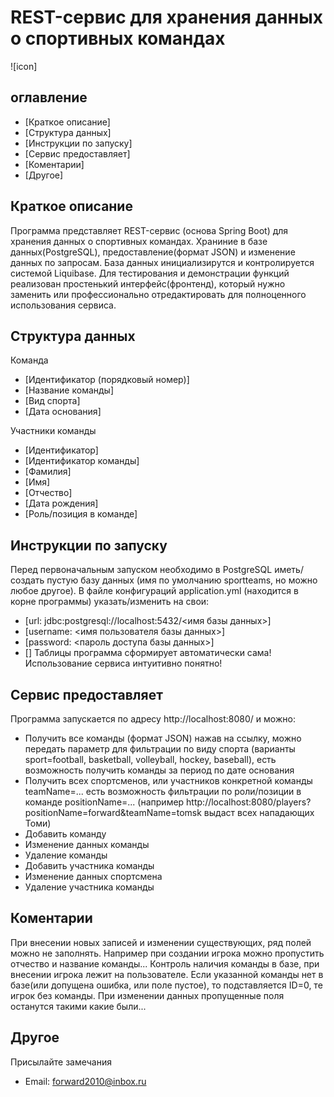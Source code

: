 ﻿# REST-сервис для хранения данных о спортивных командах
  
![icon]
  
## оглавление
* [Краткое описание]
* [Структура данных]
* [Инструкции по запуску]
* [Сервис предоставляет]
* [Коментарии]
* [Другое]
  
## Краткое описание
Программа представляет REST-сервис (основа Spring Boot) для хранения данных о спортивных командах.
Храниние в базе данных(PostgreSQL), предоставление(формат JSON) и изменение данных по запросам.
База данных инициализирутся и контролируется системой Liquibase.
Для тестирования и демонстрации функций реализован простенький интерфейс(фронтенд),
который нужно заменить или профессионально отредактировать для полноценного использования сервиса.
  
## Структура данных
Команда
* [Идентификатор (порядковый номер)]
* [Название команды]
* [Вид спорта]
* [Дата основания]

Участники команды
* [Идентификатор]
* [Идентификатор команды]
* [Фамилия]
* [Имя]
* [Отчество]
* [Дата рождения]
* [Роль/позиция в команде]
     
## Инструкции по запуску
Перед первоначальным запуском необходимо в PostgreSQL иметь/создать пустую базу данных (имя по умолчанию sportteams, но можно любое другое).
В файле конфигураций application.yml (находится в корне программы) указать/изменить на свои:
* [url: jdbc:postgresql://localhost:5432/<имя базы данных>]
* [username: <имя пользователя базы данных>]
* [password: <пароль доступа базы данных>]
* []
Таблицы программа сформирует автоматически сама!
Использование сервиса интуитивно понятно!

## Сервис предоставляет
Программа запускается по адресу http://localhost:8080/ и можно:
- Получить все команды (формат JSON) нажав на ссылку,
 можно передать параметр для фильтрации по виду спорта (варианты sport=football, basketball, volleyball, hockey, baseball),
 есть возможность получить команды за период по дате основания
- Получить всех спортсменов, или участников конкретной команды teamName=...
есть возможность фильтрации по роли/позиции в команде positionName=...
(например http://localhost:8080/players?positionName=forward&teamName=tomsk выдаст всех нападающих Томи)
- Добавить команду
- Изменение данных команды
- Удаление команды
- Добавить участника команды
- Изменение данных спортсмена
- Удаление участника команды
                               
## Коментарии
При внесении новых записей и изменении существующих, ряд полей можно не заполнять.
Например при создании игрока можно пропустить отчество и название команды...
Контроль наличия команды в базе, при внесении игрока лежит на пользователе.
Если указанной команды нет в базе(или допущена ошибка, или поле пустое), то подставляется ID=0, те игрок без команды.
При изменении данных пропущенные поля останутся такими какие были...
                               
## Другое
Присылайте замечания
* Email: <forward2010@inbox.ru>
